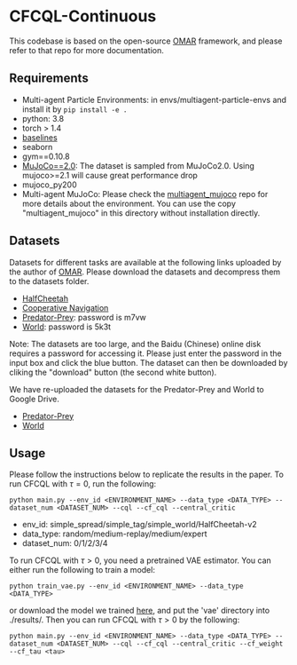 # CFCQL-Continuous

This codebase is based on the open-source [OMAR](https://github.com/ling-pan/OMAR) framework, and please refer to that repo for more documentation.

## Requirements

- Multi-agent Particle Environments: in envs/multiagent-particle-envs and install it by `pip install -e .`
- python: 3.8
- torch > 1.4
- [baselines](https://github.com/openai/baselines)
- seaborn
- gym==0.10.8
- [MuJoCo==2.0](roboti.us/download.html): The dataset is sampled from MuJoCo2.0. Using mujoco>=2.1 will cause great performance drop
- mujoco_py200
- Multi-agent MuJoCo: Please check the [multiagent_mujoco](https://github.com/schroederdewitt/multiagent_mujoco) repo for more details about the environment. You can use the copy "multiagent_mujoco" in this directory without installation directly.

## Datasets
Datasets for different tasks are available at the following links uploaded by the author of [OMAR](https://github.com/ling-pan/OMAR). Please download the datasets and decompress them to the datasets folder.
- [HalfCheetah](https://drive.google.com/file/d/1zELoWUZoy3wPpwYni9t_TbzOjF4Px2f0/view?usp=sharing)
- [Cooperative Navigation](https://drive.google.com/file/d/1YVk_ajtvbcq8R2m0u0RasfB0csToV7XP/view?usp=sharing)
- [Predator-Prey](https://pan.baidu.com/s/16W-UyyCtfKDt9oTgeNOhJA): password is m7vw
- [World](https://pan.baidu.com/s/1pjZmeIAlaepPpug3b5olGA): password is 5k3t

Note: The datasets are too large, and the Baidu (Chinese) online disk requires a password for accessing it. Please just enter the password in the input box and click the blue button. The dataset can then be downloaded by cliking the "download" button (the second white button).

We have re-uploaded the datasets for the Predator-Prey and World to Google Drive.
- [Predator-Prey](https://drive.google.com/file/d/1BQEXoMHYOpKOlDKeuYoZKxZ8SmlZBssq/view?usp=sharing)
- [World](https://drive.google.com/file/d/1amwez0Wft5flKn-TI0D4akEVi7am6OPE/view?usp=sharing)

## Usage

Please follow the instructions below to replicate the results in the paper. To run CFCQL with $\tau=0$, run the following:

```
python main.py --env_id <ENVIRONMENT_NAME> --data_type <DATA_TYPE> --dataset_num <DATASET_NUM> --cql --cf_cql --central_critic
```

- env_id: simple_spread/simple_tag/simple_world/HalfCheetah-v2
- data_type: random/medium-replay/medium/expert
- dataset_num: 0/1/2/3/4

To run CFCQL with $\tau>0$, you need a pretrained VAE estimator. You can either run the following to train a model:
```
python train_vae.py --env_id <ENVIRONMENT_NAME> --data_type <DATA_TYPE>
```
or download the model we trained [here](https://drive.google.com/file/d/1gEokIc6HeKl0oBGsUb1F_pf7ZHgDqZiC/view?usp=sharing), and put the 'vae' directory into ./results/. Then you can run CFCQL with $\tau>0$ by the following:
```
python main.py --env_id <ENVIRONMENT_NAME> --data_type <DATA_TYPE> --dataset_num <DATASET_NUM> --cql --cf_cql --central_critic --cf_weight --cf_tau <tau>
```


